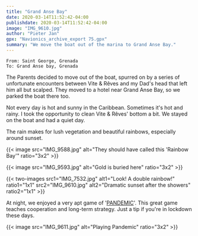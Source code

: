 ```yaml
---
title: "Grand Anse Bay"
date: 2020-03-14T11:52:42-04:00
publishdate: 2020-03-14T11:52:42-04:00
image: "IMG_9610.jpg"
author: "Pieter Jan"
gpx: "Navionics_archive_export 75.gpx"
summary: "We move the boat out of the marina to Grand Anse Bay."
---
```


`From: Saint George, Grenada`<br/>
`To: Grand Anse bay, Grenada`

The Parents decided to move out of the boat, spurred on by a series of unfortunate encounters between Vite & Rêves and my Dad's head that left him all but scalped. They moved to a hotel near Grand Anse Bay, so we parked the boat there too.

Not every day is hot and sunny in the Caribbean. Sometimes it's hot and rainy. I took the opportunity to clean Vite & Rêves' bottom a bit. We stayed on the boat and had a quiet day.

The rain makes for lush vegetation and beautiful rainbows, especially around sunset.

{{< image src="IMG_9588.jpg" alt="They should have called this 'Rainbow Bay'" ratio="3x2" >}}

{{< image src="IMG_9593.jpg" alt="Gold is buried here" ratio="3x2" >}}

{{< two-images src1="IMG_7532.jpg" alt1="Look! A double rainbow!" ratio1="1x1" src2="IMG_9610.jpg" alt2="Dramatic sunset after the showers" ratio2="1x1" >}}

At night, we enjoyed a very apt game of '[PANDEMIC](https://boardgamegeek.com/boardgame/30549/pandemic)'. This great game teaches cooperation and long-term strategy. Just a tip if you're in lockdown these days.

{{< image src="IMG_9611.jpg" alt="Playing Pandemic" ratio="3x2" >}}
